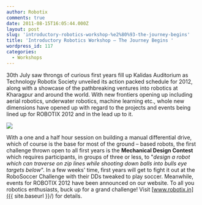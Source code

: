 ```yaml
---
author: Robotix
comments: true
date: 2011-08-15T16:05:44.000Z
layout: post
slug: 'introductory-robotics-workshop-%e2%80%93-the-journey-begins'
title: 'Introductory Robotics Workshop – The Journey Begins '
wordpress_id: 117
categories:
  - Workshops
---
```


30th July saw throngs of curious first years fill up Kalidas Auditorium as Technology Robotix Society unveiled its action packed schedule for 2012, along with a showcase of the pathbreaking ventures into robotics at Kharagpur and around the world. With new frontiers opening up including aerial robotics, underwater robotics, machine learning etc., whole new dimensions have opened up with regard to the projects and events being lined up for ROBOTIX 2012 and in the lead up to it.

[![](https://www.robotix.in/img/blog/2011/08/Untitled.jpg)](https://www.robotix.in/img/blog/2011/08/Untitled.jpg)

With a one and a half hour session on building a manual differential drive, which of course is the base for most of the ground – based robots, the first challenge thrown open to all first years is the **Mechanical Design Contest** which requires participants, in groups of three or less, to "_design a robot which can traverse on zip lines while shooting down balls into bulls eye targets below_". In a few weeks' time, first years will get to fight it out at the RoboSoccer Challenge with their DDs tweaked to play soccer. Meanwhile, events for ROBOTIX 2012 have been announced on our website. To all you robotics enthusiasts, buck up for a grand challenge! Visit [www.robotix.in]({{ site.baseurl }}/) for details.
